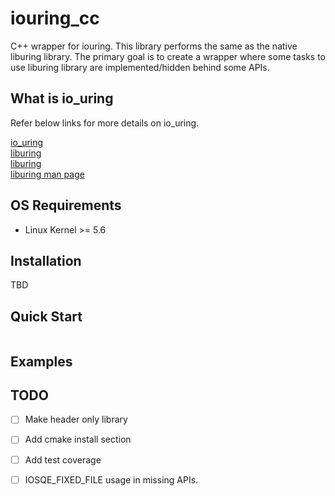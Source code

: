 # iouring_cc
C++ wrapper for iouring. This library performs the same as the native liburing library. The primary goal is to create a wrapper where some tasks to use liburing library are implemented/hidden behind some APIs.

## What is io_uring
Refer below links for more details on io_uring.

[io_uring](http://kernel.dk/io_uring.pdf)   
[liburing](https://github.com/axboe/liburing)   
[liburing](https://git.kernel.dk/cgit/liburing/)   
[liburing man page](https://www.mankier.com/package/liburing-devel)   

## OS Requirements
* Linux Kernel >= 5.6

## Installation
TBD

## Quick Start
```C++
```

## Examples


## TODO
- [ ] Make header only library
- [ ] Add cmake install section
- [ ] Add test coverage
- [ ] IOSQE_FIXED_FILE usage in missing APIs.

